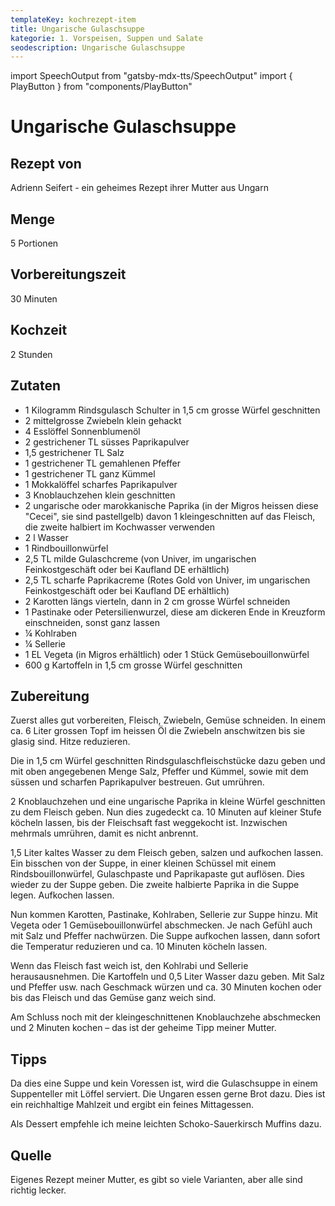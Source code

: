 ```yaml
---
templateKey: kochrezept-item
title: Ungarische Gulaschsuppe
kategorie: 1. Vorspeisen, Suppen und Salate
seodescription: Ungarische Gulaschsuppe
---
```

import SpeechOutput from "gatsby-mdx-tts/SpeechOutput"
import { PlayButton } from "components/PlayButton"

<SpeechOutput id="kochrezept-adrienn-seifert-gulaschsuppe-teil-1" customPlayButton={PlayButton}>

# Ungarische Gulaschsuppe

## Rezept von
Adrienn Seifert - ein geheimes Rezept ihrer Mutter aus Ungarn

## Menge
5 Portionen

## Vorbereitungszeit
30 Minuten
## Kochzeit
2 Stunden

## Zutaten
- 1 Kilogramm Rindsgulasch Schulter in 1,5 cm grosse Würfel geschnitten
- 2 mittelgrosse Zwiebeln klein gehackt
- 4 Esslöffel Sonnenblumenöl
- 2 gestrichener TL süsses Paprikapulver
- 1,5 gestrichener TL Salz 
- 1 gestrichener TL gemahlenen Pfeffer 
- 1 gestrichener TL ganz Kümmel
- 1 Mokkalöffel scharfes Paprikapulver 
- 3 Knoblauchzehen klein geschnitten 
- 2 ungarische oder marokkanische Paprika (in der Migros heissen diese "Cecei", sie sind pastellgelb) davon 1 kleingeschnitten auf das Fleisch, die zweite halbiert im Kochwasser verwenden
- 2 l Wasser 
- 1 Rindbouillonwürfel 
- 2,5 TL milde Gulaschcreme (von Univer, im ungarischen Feinkostgeschäft oder bei Kaufland DE erhältlich)  
- 2,5 TL scharfe Paprikacreme (Rotes Gold von Univer,  im ungarischen Feinkostgeschäft oder bei Kaufland DE erhältlich)  
- 2 Karotten längs vierteln, dann in 2 cm grosse Würfel schneiden
- 1 Pastinake oder Petersilienwurzel, diese am dickeren Ende in Kreuzform einschneiden, sonst ganz lassen
- ¼ Kohlraben 
- ¼ Sellerie
- 1 EL Vegeta (in Migros erhältlich) oder 1 Stück Gemüsebouillonwürfel
- 600 g Kartoffeln in 1,5 cm grosse Würfel geschnitten

</SpeechOutput>

<SpeechOutput id="kochrezept-adrienn-seifert-gulaschsuppe-teil-2" customPlayButton={PlayButton}>

## Zubereitung
Zuerst alles gut vorbereiten, Fleisch, Zwiebeln, Gemüse schneiden. 
In einem ca. 6 Liter grossen Topf im heissen Öl die Zwiebeln anschwitzen bis sie glasig sind. Hitze reduzieren.

Die in 1,5 cm Würfel geschnitten Rindsgulaschfleischstücke dazu geben und mit oben angegebenen Menge Salz, Pfeffer und Kümmel, sowie mit dem süssen und scharfen Paprikapulver bestreuen. Gut umrühren.

2 Knoblauchzehen und eine ungarische Paprika in kleine Würfel geschnitten zu dem Fleisch geben. 
Nun dies zugedeckt ca. 10 Minuten auf kleiner Stufe köcheln lassen, bis der Fleischsaft fast weggekocht ist. Inzwischen mehrmals umrühren, damit es nicht anbrennt.

1,5 Liter kaltes Wasser zu dem Fleisch geben, salzen und aufkochen lassen. Ein bisschen von der Suppe, in einer kleinen Schüssel mit einem Rindsbouillonwürfel, Gulaschpaste und Paprikapaste gut auflösen. Dies wieder zu der Suppe geben. Die zweite halbierte Paprika in die Suppe legen. Aufkochen lassen. 

Nun kommen Karotten, Pastinake, Kohlraben, Sellerie zur Suppe hinzu. Mit Vegeta oder 1 Gemüsebouillonwürfel abschmecken. Je nach Gefühl auch mit Salz und Pfeffer nachwürzen. 
Die Suppe aufkochen lassen, dann sofort die Temperatur reduzieren und ca. 10 Minuten köcheln lassen. 

Wenn das Fleisch fast weich ist, den Kohlrabi und Sellerie herausausnehmen. Die Kartoffeln und 0,5 Liter Wasser dazu geben. Mit Salz und Pfeffer usw. nach Geschmack würzen und ca. 30 Minuten kochen oder bis das Fleisch und das Gemüse ganz weich sind.  

Am Schluss noch mit der kleingeschnittenen Knoblauchzehe abschmecken und 2 Minuten kochen – das ist der geheime Tipp meiner Mutter.  

## Tipps
Da dies eine Suppe und kein Voressen ist, wird die Gulaschsuppe in einem Suppenteller mit Löffel serviert. Die Ungaren essen gerne Brot dazu. Dies ist ein reichhaltige Mahlzeit und ergibt ein feines Mittagessen. 

Als Dessert empfehle ich meine leichten Schoko-Sauerkirsch Muffins dazu.

## Quelle
Eigenes Rezept meiner Mutter, es gibt so viele Varianten, aber alle sind richtig lecker.

</SpeechOutput>